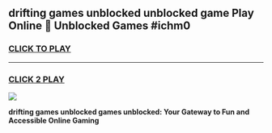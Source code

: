 
## drifting games unblocked unblocked game Play Online 👋 Unblocked Games #ichm0
<h3>
<a href="https://premium.freeplayer.one?title=drifting_games_unblocked&ref=21F">CLICK TO PLAY</a></h3>
<hr>

<h3>
<a href="https://premium.freeplayer.one?title=drifting_games_unblocked&ref=21F">CLICK 2 PLAY</a>
  
</h3>

<a href="https://premium.freeplayer.one?title=drifting_games_unblocked&ref=21F/"><img src="https://clearcache.store/games.png"></a>


**drifting games unblocked games unblocked: Your Gateway to Fun and Accessible Online Gaming**
